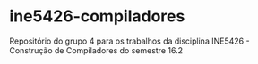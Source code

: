 # ine5426-compiladores
Repositório do grupo 4 para os trabalhos da disciplina INE5426 - Construção de Compiladores do semestre 16.2
